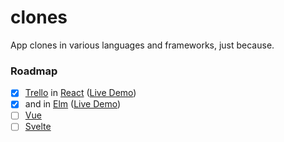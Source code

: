 # clones

App clones in various languages and frameworks, just because.

### Roadmap

- [x] [Trello](https://trello.com) in [React](https://reactjs.com) ([Live Demo](http://react-kanban.softwarethoughts.com))
- [x] and in [Elm](https://elm-lang.org) ([Live Demo](https://elm-kanban.softwarethoughts.com))
- [ ] [Vue](https://vuejs.org)
- [ ] [Svelte](https://svelte.technology/)
